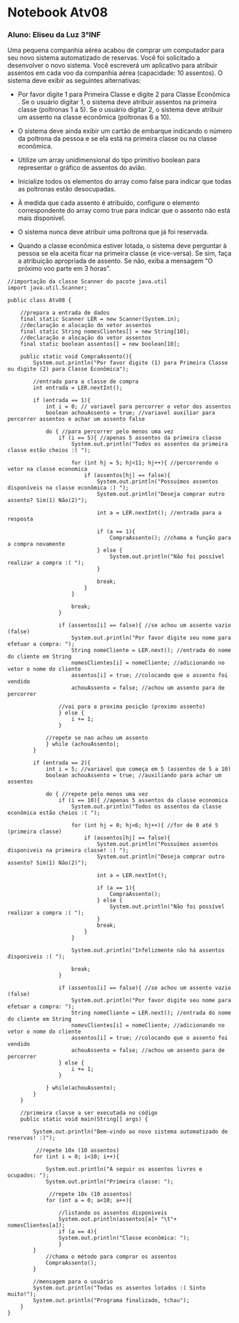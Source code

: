 # Notebook Atv08
### Aluno: Eliseu da Luz 3°INF

Uma pequena companhia aérea acabou de comprar um computador para seu novo sistema automatizado de reservas. Você foi solicitado a desenvolver o novo sistema. Você escreverá um aplicativo para atribuir assentos em cada voo da companhia aérea (capacidade: 10 assentos).
O sistema deve exibir as seguintes alternativas: 

- Por favor digite 1 para Primeira Classe e digite 2 para Classe Econômica .  Se o usuário digitar 1, o sistema deve atribuir assentos na primeira classe (poltronas 1 a 5). Se o usuário digitar 2, o sistema deve atribuir um assento na classe econômica (poltronas 6 a 10). 

- O sistema deve ainda exibir um cartão de embarque indicando o número da poltrona da pessoa e se ela está na primeira classe ou na classe econômica.

- Utilize um array unidimensional do tipo primitivo boolean para representar o gráfico de assentos do avião. 

- Inicialize todos os elementos do array como false para indicar que todas as poltronas estão desocupadas. 

- À medida que cada assento é atribuído, configure o elemento correspondente do array como true para indicar que o assento não está mais disponível.

- O sistema nunca deve atribuir uma poltrona que já foi reservada. 

- Quando a classe econômica estiver lotada, o sistema deve perguntar à pessoa se ela aceita ficar na primeira classe (e vice-versa). Se sim, faça a atribuição apropriada de assento. Se não, exiba a mensagem "O próximo voo parte em 3 horas".

```
//importação da classe Scanner do pacote java.util
import java.util.Scanner; 

public class Atv08 {

    //prepara a entrada de dados
    final static Scanner LER = new Scanner(System.in); 
    //declaração e alocação do vetor assentos 
    final static String nomesClientes[] = new String[10]; 
    //declaração e alocação do vetor assentos 
    final static boolean assentos[] = new boolean[10];

    public static void CompraAssento(){
		System.out.println("Por favor digite (1) para Primeira Classe ou digite (2) para Classe Econômica");

        //entrada para a classe de compra
        int entrada = LER.nextInt();

        if (entrada == 1){ 
            int i = 0; // variavel para percorrer o vetor dos assentos
            boolean achouAssento = true; //variavel auxiliar para percorrer assentos e achar um assento false

            do { //para percorrer pelo menos uma vez
                if (i == 5){ //apenas 5 assentos da primeira classe
                    System.out.println("Todos os assentos da primeira classe estão cheios :( ");

                    for (int hj = 5; hj<11; hj++){ //percorrendo o vetor na classe economica
                        if (assentos[hj] == false){
                            System.out.println("Possuímos assentos disponíveis na classe econômica :) ");
                            System.out.println("Deseja comprar outro assento? Sim(1) Não(2)");

                            int a = LER.nextInt(); //entrada para a resposta 

                            if (a == 1){
                                CompraAssento(); //chama a função para a compra novamente
                            } else {
                                System.out.println("Não foi possível realizar a compra :( ");
                            }

                            break;
                        }
                    }
                    
                    break;
                }

                if (assentos[i] == false){ //se achou um assento vazio (false)
                    System.out.println("Por favor digite seu nome para efetuar a compra: "); 
                    String nomeCliente = LER.next(); //entrada do nome do cliente em String
                    nomesClientes[i] = nomeCliente; //adicionando no vetor o nome do cliente
                    assentos[i] = true; //colocando que o assento foi vendido
                    achouAssento = false; //achou um assento para de percorrer 

                //vai para a proxima posição (proximo assento)
                } else {
                    i += 1; 
                }

            //repete se nao achou um assento
            } while (achouAssento); 
        }

        if (entrada == 2){ 
            int i = 5; //variavel que começa em 5 (assentos de 5 a 10)
            boolean achouAssento = true; //auxiliando para achar um assentos

            do { //repete pelo menos uma vez
                if (i == 10){ //apenas 5 assentos da classe economica
                    System.out.println("Todos os assentos da classe econômica estão cheios :( ");

                    for (int hj = 0; hj<6; hj++){ //for de 0 até 5 (primeira classe)
                        if (assentos[hj] == false){
                            System.out.println("Possuímos assentos disponiveis na primeira classe! :) ");
                            System.out.println("Deseja comprar outro assento? Sim(1) Não(2)");

                            int a = LER.nextInt();

                            if (a == 1){
                                CompraAssento();
                            } else {
                                System.out.println("Não foi possível realizar a compra :( ");
                            }
                            break;
                        }
                    }
			
                    System.out.println("Infelizmente não há assentos disponiveis :( ");

                    break;
                }

                if (assentos[i] == false){ //se achou um assento vazio (false)
                    System.out.println("Por favor digite seu nome para efetuar a compra: "); 
                    String nomeCliente = LER.next(); //entrada do nome do cliente em String
                    nomesClientes[i] = nomeCliente; //adicionando no vetor o nome do cliente
                    assentos[i] = true; //colocando que o assento foi vendido
                    achouAssento = false; //achou um assento para de percorrer 
                } else {
                    i += 1;
                }

            } while(achouAssento);
        }
    }

    //primeira classe a ser executada no código
	public static void main(String[] args) {

        System.out.println("Bem-vindo ao novo sistema automatizado de reservas! :)");
        
         //repete 10x (10 assentos)
        for (int i = 0; i<10; i++){

            System.out.println("A seguir os assentos livres e ocupados: ");
            System.out.println("Primeira classe: ");

             //repete 10x (10 assentos)
            for (int a = 0; a<10; a++){

                //listando os assentos disponiveis
                System.out.println(assentos[a]+ "\t"+ nomesClientes[a]); 
                if (a == 4){
                System.out.println("Classe econômica: ");
                }
        }
            //chama o método para comprar os assentos
            CompraAssento();
        }

        //mensagem para o usuário
        System.out.println("Todas os assentos lotados :( Sinto muito!");
        System.out.println("Programa finalizado, tchau");
	}
}
